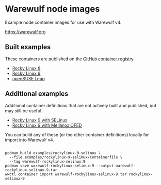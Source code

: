 # Warewulf node images

Example node container images for use with Warewulf v4.

https://warewulf.org

## Built examples

These containers are published on the [GitHub container registry][1].

[1]: https://github.com/orgs/hpcng/packages?repo_name=warewulf-node-images

* [Rocky Linux 8](rockylinux-8)
* [Rocky Linux 9](rockylinux-9)
* [openSUSE Leap](leap)

## Additional examples

Additional container definitions that are not actively built and published, but
may still be useful.

* [Rocky Linux 9 with SELinux](examples/rockylinux-9-selinux)
* [Rocky Linux 9 with Mellanox OFED](examples/rockylinux-9-mofed)

You can build any of these (or the other container definitions) locally for
import into Warewulf v4.

```shell

podman build examples/rockylinux-9-selinux \
  --file examples/rockylinux-9-selinux/Containerfile \
  --tag warewulf-rockylinux-selinux:9
podman save warewulf-rockylinux-selinux:9 --output warewulf-rockylinux-selinux-9.tar
wwctl container import warewulf-rockylinux-selinux-9.tar rockylinux-selinux-9
```
